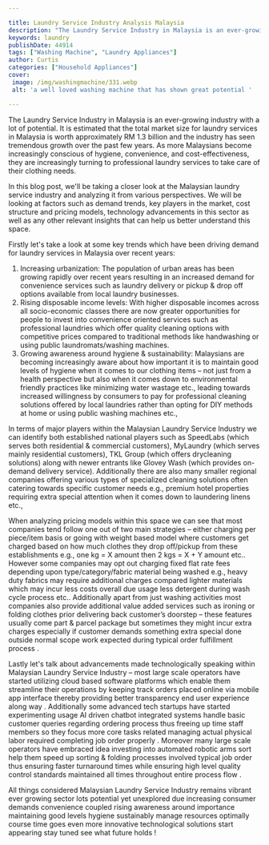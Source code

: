 ```yaml
---

title: Laundry Service Industry Analysis Malaysia
description: "The Laundry Service Industry in Malaysia is an ever-growing industry with a lot of potential. It is estimated that the total marke...get the full scoop"
keywords: laundry
publishDate: 44914
tags: ["Washing Machine", "Laundry Appliances"]
author: Curtis
categories: ["Household Appliances"]
cover: 
 image: /img/washingmachine/331.webp
 alt: 'a well loved washing machine that has shown great potential '

---
```


The Laundry Service Industry in Malaysia is an ever-growing industry with a lot of potential. It is estimated that the total market size for laundry services in Malaysia is worth approximately RM 1.3 billion and the industry has seen tremendous growth over the past few years. As more Malaysians become increasingly conscious of hygiene, convenience, and cost-effectiveness, they are increasingly turning to professional laundry services to take care of their clothing needs.

In this blog post, we'll be taking a closer look at the Malaysian laundry service industry and analyzing it from various perspectives. We will be looking at factors such as demand trends, key players in the market, cost structure and pricing models, technology advancements in this sector as well as any other relevant insights that can help us better understand this space. 

Firstly let's take a look at some key trends which have been driving demand for laundry services in Malaysia over recent years: 
1) Increasing urbanization: The population of urban areas has been growing rapidly over recent years resulting in an increased demand for convenience services such as laundry delivery or pickup & drop off options available from local laundry businesses. 
2) Rising disposable income levels: With higher disposable incomes across all socio-economic classes there are now greater opportunities for people to invest into convenience oriented services such as professional laundries which offer quality cleaning options with competitive prices compared to traditional methods like handwashing or using public laundromats/washing machines. 
3) Growing awareness around hygiene & sustainability: Malaysians are becoming increasingly aware about how important it is to maintain good levels of hygiene when it comes to our clothing items – not just from a health perspective but also when it comes down to environmental friendly practices like minimizing water wastage etc., leading towards increased willingness by consumers to pay for professional cleaning solutions offered by local laundries rather than opting for DIY methods at home or using public washing machines etc., 

 In terms of major players within the Malaysian Laundry Service Industry we can identify both established national players such as SpeedLabs (which serves both residential & commercial customers), MyLaundry (which serves mainly residential customers), TKL Group (which offers drycleaning solutions) along with newer entrants like Glovey Wash (which provides on-demand delivery service). Additionally there are also many smaller regional companies offering various types of specialized cleaning solutions often catering towards specific customer needs e.g., premium hotel properties requiring extra special attention when it comes down to laundering linens etc., 

 When analyzing pricing models within this space we can see that most companies tend follow one out of two main strategies – either charging per piece/item basis or going with weight based model where customers get charged based on how much clothes they drop off/pickup from these establishments e.g., one kg = X amount then 2 kgs = X + Y amount etc.. However some companies may opt out charging fixed flat rate fees depending upon type/category/fabric material being washed e.g., heavy duty fabrics may require additional charges compared lighter materials which may incur less costs overall due usage less detergent during wash cycle process etc.. Additionally apart from just washing activities most companies also provide additional value added services such as ironing or folding clothes prior delivering back customer’s doorstep – these features usually come part & parcel package but sometimes they might incur extra charges especially if customer demands something extra special done outside normal scope work expected during typical order fulfillment process . 

 Lastly let's talk about advancements made technologically speaking within Malaysian Laundry Service Industry – most large scale operators have started utilizing cloud based software platforms which enable them streamline their operations by keeping track orders placed online via mobile app interface thereby providing better transparency end user experience along way . Additionally some advanced tech startups have started experimenting usage AI driven chatbot integrated systems handle basic customer queries regarding ordering process thus freeing up time staff members so they focus more core tasks related managing actual physical labor required completing job order properly . Moreover many large scale operators have embraced idea investing into automated robotic arms sort help them speed up sorting & folding processes involved typical job order thus ensuring faster turnaround times while ensuring high level quality control standards maintained all times throughout entire process flow . 

 All things considered Malaysian Laundry Service Industry remains vibrant ever growing sector lots potential yet unexplored due increasing consumer demands convenience coupled rising awareness around importance maintaining good levels hygiene sustainably manage resources optimally course time goes even more innovative technological solutions start appearing stay tuned see what future holds !
